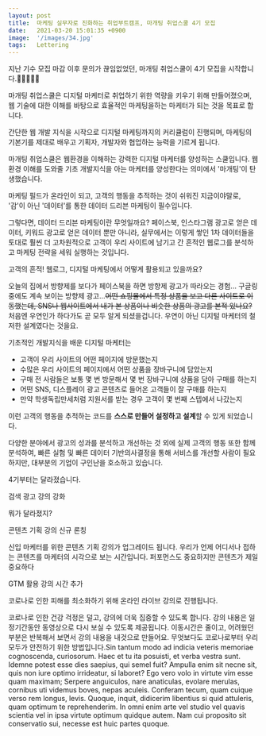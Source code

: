 ```yaml
---
layout: post
title:  마케팅 실무자로 진화하는 취업부트캠프, 마개팅 취업스쿨 4기 모집
date:   2021-03-20 15:01:35 +0900
image:  '/images/34.jpg'
tags:   Lettering
---
```

지난 기수 모집 마감 이후 문의가 끊임없었던, 마개팅 취업스쿨이 4기 모집을 시작합니다.👏👏👏👏👏

마개팅 취업스쿨은 디지털 마케터로 취업하기 위한 역량을 키우기 위해 만들어졌으며, 웹 기술에 대한 이해를 바탕으로 효율적인 마케팅을하는 마케터가 되는 것을 목표로 합니다.

간단한 웹 개발 지식을 시작으로 디지털 마케팅까지의 커리큘럼이 진행되며, 마케팅의 기본기를 제대로 배우고 기획자, 개발자와 협업하는 능력을 기르게 됩니다.

마개팅 취업스쿨은 웹환경을 이해하는 강력한 디지털 마케터를 양성하는 스쿨입니다. 웹환경 이해를 도와줄 기초 개발지식을 아는 마케터를 양성한다는 의미에서 '마개팅'이 탄생했습니다.

마케팅 필드가 온라인이 되고, 고객의 행동을 추적하는 것이 쉬워진 지금이야말로, '감'이 아닌 '데이터'를 통한 데이터 드리븐 마케팅이 필수입니다.

그렇다면, 데이터 드리븐 마케팅이란 무엇일까요? 페이스북, 인스타그램 광고로 얻은 데이터, 키워드 광고로 얻은 데이터 뿐만 아니라, 실무에서는 이렇게 쌓인 1차 데이터들을 토대로 훨씬 더 고차원적으로 고객이 우리 사이트에 남기고 간 흔적인 웹로그를 분석하고 마케팅 전략을 세워 실행하는 것입니다.

고객의 흔적! 웹로그, 디지털 마케팅에서 어떻게 활용되고 있을까요?

오늘의 집에서 방향제를 보다가 페이스북을 하면 방향제 광고가 따라오는 경험... 구글링 중에도 계속 보이는 방향제 광고...~~어떤 쇼핑몰에서 특정 상품을 보고 다른 사이트로 이동했는데, SNS나 웹사이트에서 내가 본 상품이나 비슷한 상품의 광고를 본적 있나요?~~ 처음엔 우연인가 하다가도 곧 모두 알게 되셨을겁니다. 우연이 아닌 디지털 마케터의 철저한 설계였다는 것을요.

기초적인 개발지식을 배운 디지털 마케터는

- 고객이 우리 사이트의 어떤 페이지에 방문했는지
- 수많은 우리 사이트의 페이지에서 어떤 상품을 장바구니에 담았는지
- 구매 전 사람들은 보통 몇 번 방문해서 몇 번 장바구니에 상품을 담아 구매를 하는지
- 어떤 SNS, 디스플레이 광고 콘텐츠로 들어온 고객들이 잘 구매를 하는지
- 만약 학생독립만세처럼 지원서를 받는 경우 고객이 몇 번째 스텝에서 나갔는지

이런 고객의 행동을 추적하는 코드를 **스스로 만들어 설정하고 설계**할 수 있게 되었습니다.

다양한 분야에서 광고의 성과를 분석하고 개선하는 것 외에 실제 고객의 행동 또한 함께 분석하여, 빠른 실험 및 빠른 데이터 기반의사결정을 통해 서비스를 개선할 사람이 필요하지만, 대부분의 기업이 구인난을 호소하고 있습니다.

4기부터는 달라졌습니다.

검색 광고 강의 강화

뭐가 달라졌지?

콘텐츠 기획 강의 신규 론칭

신입 마케터를 위한 콘텐츠 기획 강의가 업그레이드 됩니다. 우리가 언제 어디서나 접하는 콘텐츠를 마케터의 시각으로 보는 시간입니다. 퍼포먼스도 중요하지만 콘텐츠가 제일 중요하다

GTM 활용 강의 시간 추가

코로나로 인한 피해를 최소화하기 위해 온라인 라이브 강의로 진행됩니다.

코로나로 인한 건강 걱정은 덜고, 강의에 더욱 집중할 수 있도록 합니다. 강의 내용은 일정기간동안 동영상으로 다시 보실 수 있도록 제공됩니다. 이동시간은 줄이고, 어려웠던 부분은 반복해서 보면서 강의 내용을 내것으로 만들어요. 무엇보다도 코로나로부터 우리 모두가 안전하기 위한 방법입니다.Sin tantum modo ad indicia veteris memoriae cognoscenda, curiosorum. Haec et tu ita posuisti, et verba vestra sunt. Idemne potest esse dies saepius, qui semel fuit? Ampulla enim sit necne sit, quis non iure optimo irrideatur, si laboret? Ego vero volo in virtute vim esse quam maximam; Serpere anguiculos, nare anaticulas, evolare merulas, cornibus uti videmus boves, nepas aculeis. Conferam tecum, quam cuique verso rem longus, levis. Quoque, inquit, didicerim libentius si quid attuleris, quam optimum te reprehenderim. In omni enim arte vel studio vel quavis scientia vel in ipsa virtute optimum quidque autem. Nam cui proposito sit conservatio sui, necesse est huic partes quoque.
